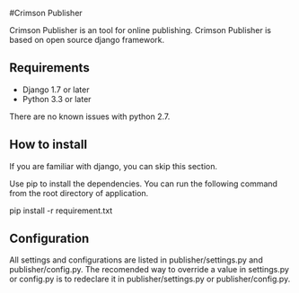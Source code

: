 #Crimson Publisher

Crimson Publisher is an tool for online publishing. Crimson Publisher is based on open source django framework.

## Requirements

* Django 1.7 or later
* Python 3.3 or later

There are no known issues with python 2.7.

## How to install

If you are familiar with django, you can skip this section.

Use pip to install the dependencies. You can run the following command from the root directory of application.

pip install -r requirement.txt

## Configuration

All settings and configurations are listed in publisher/settings.py and publisher/config.py. The recomended way to
override a value in settings.py or config.py is to redeclare it in publisher/settings.py or publisher/config.py.